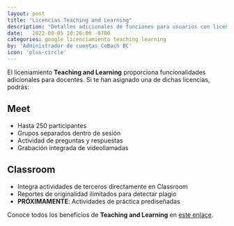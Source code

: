 ```yaml
---
layout: post
title: "Licencias Teaching and Learning"
description: "Detalles adicionales de funciones para usuarios con licenciamiento Teaching and Learning asignado"
date:   2022-09-05 10:26:00 -0700
categories: google licenciamiento teaching learning
by: 'Administrador de cuentas CoBach BC'
icon: 'plus-circle'
---
```


El liceniamiento **Teaching and Learning** proporciona funcionalidades adicionales para docentes. Si te han asignado una de dichas licencias, podrás:

## Meet

- Hasta 250 participantes
- Grupos separados dentro de sesión
- Actividad de preguntas y respuestas
- Grabación integrada de videollamadas

## Classroom

- Integra actividades de terceros directamente en Classroom
- Reportes de originalidad ilimitados para detectar plagio
- **PRÓXIMAMENTE**: Actividades de práctica prediseñadas

Conoce todos los beneficios de **Teaching and Learning** en [este enlace](https://edu.google.com/intl/es_mx/workspace-for-education/editions/teaching-and-learning-upgrade/).
